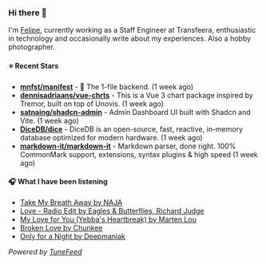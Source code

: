 ### Hi there 👋

I'm [Felipe](https://felipevm.com), currently working as a Staff Engineer at Transfeera, enthusiastic in technology and occasionally write about my experiences. Also a hobby photographer.

#### ⭐ Recent Stars
- **[mnfst/manifest](https://github.com/mnfst/manifest)** - 🦚 The 1-file backend.  (1 week ago)
- **[dennisadriaans/vue-chrts](https://github.com/dennisadriaans/vue-chrts)** - This is a Vue 3 chart package inspired by Tremor, built on top of Unovis. (1 week ago)
- **[satnaing/shadcn-admin](https://github.com/satnaing/shadcn-admin)** - Admin Dashboard UI built with Shadcn and Vite. (1 week ago)
- **[DiceDB/dice](https://github.com/DiceDB/dice)** - DiceDB is an open-source, fast, reactive, in-memory database optimized for modern hardware. (1 week ago)
- **[markdown-it/markdown-it](https://github.com/markdown-it/markdown-it)** - Markdown parser, done right. 100% CommonMark support, extensions, syntax plugins &amp; high speed (1 week ago)

#### 🎧 What I have been listening
- [Take My Breath Away by NAJA](https://open.spotify.com/track/1cFxfUS4RcGo2zVEbmVic6)
- [Love - Radio Edit by Eagles &amp; Butterflies, Richard Judge](https://open.spotify.com/track/2DUBDGPRPU5BhCLxgVZQHG)
- [My Love for You (Yebba&#39;s Heartbreak) by Marten Lou](https://open.spotify.com/track/1Oj4UgoSBQWUPaUVakr8sc)
- [Broken Love by Chunkee](https://open.spotify.com/track/5OiCCncTr3Io2Nc8D0eHP8)
- [Only for a Night by Deepmaniak](https://open.spotify.com/track/2CCP36sE9YxXNMlg1Ut5GW)

_Powered by [TuneFeed](https://tunefeed.app?ref=github.com)_
